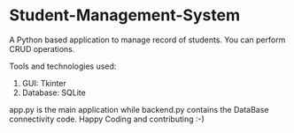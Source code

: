 # Student-Management-System
A Python based application to manage record of students.
You can perform CRUD operations.

Tools and technologies used:
1. GUI: Tkinter
2. Database: SQLite

app.py is the main application while backend.py contains the DataBase connectivity code.
Happy Coding and contributing   :-)

